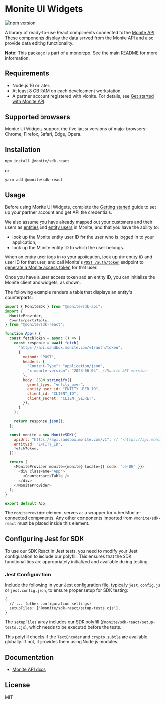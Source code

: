 # Monite UI Widgets

[![npm version](https://badge.fury.io/js/%40monite%2Fsdk-react.svg)](https://www.npmjs.com/package/@monite/sdk-react)

A library of ready-to-use React components connected to the [Monite API](https://docs.monite.com/).
These components display the data served from the Monite API and also provide data editing functionality.

**Note:** This package is part of a [monorepo](https://github.com/team-monite/monite-sdk). See the main [README](https://github.com/team-monite/monite-sdk/#readme) for more information.

## Requirements

- Node.js 16 or later.
- At least 8 GB RAM on each development workstation.
- A partner account registered with Monite. For details, see [Get started with Monite API](https://docs.monite.com/docs/get-your-credentials).

## Supported browsers

Monite UI Widgets support the five latest versions of major browsers: Chrome, Firefox, Safari, Edge, Opera.

## Installation

```sh
npm install @monite/sdk-react
```

or

```sh
yarn add @monite/sdk-react
```

## Usage

Before using Monite UI Widgets, complete the [Getting started](https://docs.monite.com/docs/get-your-credentials) guide to set up your partner account and get API the credentials.

We also assume you have already mapped out your customers and their users as [entities](https://docs.monite.com/docs/entities) and [entity users](https://docs.monite.com/docs/entity-users) in Monite, and that you have the ability to:

- look up the Monite entity user ID for the user who is logged in to your application;
- look up the Monite entity ID to which the user belongs.

When an entity user logs in to your application, look up the entity ID and user ID for that user, and call Monite's [`POST /auth/token`](https://docs.monite.com/reference/post_auth_token) endpoint to [generate a Monite access token](https://docs.monite.com/reference/api-authentication#entity-user-token) for that user.

Once you have a user access token and an entity ID, you can initialize the Monite client and widgets, as shown.

The following example renders a table that displays an entity's counterparts:

```js
import { MoniteSDK } from "@monite/sdk-api";
import {
  MoniteProvider,
  CounterpartsTable,
} from "@monite/sdk-react";

function App() {
  const fetchToken = async () => {
    const response = await fetch(
      "https://api.sandbox.monite.com/v1/auth/token",
      {
        method: "POST",
        headers: {
          "Content-Type": "application/json",
          "x-monite-version": "2023-06-04", //Monite API version
        },
        body: JSON.stringify({
          grant_type: "entity_user",
          entity_user_id: "ENTITY_USER_ID",
          client_id: "CLIENT_ID",
          client_secret: "CLIENT_SECRET",
        }),
      }
    );

    return response.json();
  };

  const monite = new MoniteSDK({
    apiUrl: "https://api.sandbox.monite.com/v1", // '<https://api.monite.com/v1>' if in Production
    entityId: "ENTITY_ID",
    fetchToken,
  });

  return (
    <MoniteProvider monite={monite} locale={{ code: "de-DE" }}>
      <div className="App">
        <CounterpartsTable />
      </div>
    </MoniteProvider>
  );
}

export default App;
```

The `MoniteProvider` element serves as a wrapper for other Monite-connected components.
Any other components imported from `@monite/sdk-react` must be placed inside this element.

## Configuring Jest for SDK

To use our SDK React in Jest tests, you need to modify your Jest configuration to include our polyfill. This ensures that the SDK functionalities are appropriately initialized and available during testing.

### Jest Configuration

Include the following in your Jest configuration file, typically `jest.config.js` or `jest.config.json`, to ensure proper setup for SDK testing:

```json5
{
  // ... (other configuration settings)
  setupFiles: ['@monite/sdk-react/setup-tests.cjs'],
}
```

The `setupFiles` array includes our SDK polyfill (`@monite/sdk-react/setup-tests.cjs`), which needs to be executed before the tests.

This polyfill checks if the `TextEncoder` and `crypto.subtle` are available globally. If not, it provides them using Node.js modules.

## Documentation

- [Monite API docs](https://docs.monite.com/docs/ui-widgets)

## License

MIT
